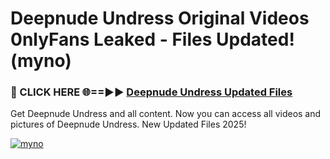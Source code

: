 # Deepnude Undress Original Videos 0nlyFans Leaked - Files Updated! (myno)

<h3>🔴 CLICK HERE 🌐==►► <a href="https://tinyurl.com/52m3yx9h" rel="nofollow">Deepnude Undress Updated Files</a></h3>

Get Deepnude Undress and all content. Now you can access all videos and pictures of Deepnude Undress. New Updated Files 2025!

[![myno](https://i.imgur.com/TnHtlc8.gif)](https://tinyurl.com/52m3yx9h)
